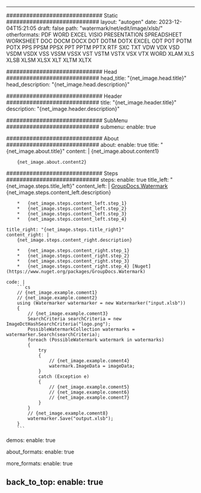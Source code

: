 
---
############################# Static ############################
layout: "autogen"
date: 2023-12-04T15:21:05
draft: false
path: "watermark/net/edit/image/xlsb/"
otherformats: PDF WORD EXCEL VISIO PRESENTATION SPREADSHEET WORKSHEET DOC DOCM DOCX DOT DOTM DOTX EXCEL ODT POT POTM POTX PPS PPSM PPSX PPT PPTM PPTX RTF SXC TXT VDW VDX VSD VSDM VSDX VSS VSSM VSSX VST VSTM VSTX VSX VTX WORD XLAM XLS XLSB XLSM XLSX XLT XLTM XLTX

############################# Head ############################
head_title: "{net_image.head.title}"
head_description: "{net_image.head.description}"

############################# Header ############################
title: "{net_image.header.title}"
description: "{net_image.header.description}"

############################# SubMenu ############################
submenu:
    enable: true

############################# About ############################
about:
    enable: true
    title: "{net_image.about.title}"
    content: |
        {net_image.about.content1}
        
        {net_image.about.content2}

############################# Steps ############################
steps:
    enable: true
    title_left: "{net_image.steps.title_left}"
    content_left: |
        [GroupDocs.Watermark](https://products.groupdocs.com/watermark/net/) {net_image.steps.content_left.description}

        *   {net_image.steps.content_left.step_1}
        *   {net_image.steps.content_left.step_2}
        *   {net_image.steps.content_left.step_3}
        *   {net_image.steps.content_left.step_4}
        
    title_right: "{net_image.steps.title_right}"
    content_right: |
        {net_image.steps.content_right.description}

        *   {net_image.steps.content_right.step_1}
        *   {net_image.steps.content_right.step_2}
        *   {net_image.steps.content_right.step_3}
        *   {net_image.steps.content_right.step_4} [Nuget](https://www.nuget.org/packages/GroupDocs.Watermark)
        
    code: |
        ```cs
        // {net_image.example.coment1}
        // {net_image.example.coment2}
        using (Watermarker watermarker = new Watermarker("input.xlsb"))
        {
            // {net_image.example.coment3}
            SearchCriteria searchCriteria = new ImageDctHashSearchCriteria("logo.png");
            PossibleWatermarkCollection watermarks = watermarker.Search(searchCriteria);
            foreach (PossibleWatermark watermark in watermarks)
            {
                try
                {
                    // {net_image.example.coment4}
                    watermark.ImageData = imageData;
                }
                catch (Exception e)
                {
                    // {net_image.example.coment5}
                    // {net_image.example.coment6}
                    // {net_image.example.coment7}
                }
            }
            // {net_image.example.coment8}
            watermarker.Save("output.xlsb");
        }
        ```        

demos:
    enable: true
        

about_formats:
    enable: true


more_formats:
    enable: true


back_to_top:
    enable: true
---